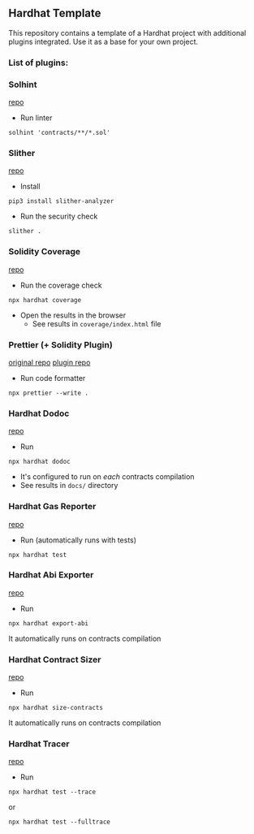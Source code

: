 ## Hardhat Template

This repository contains a template of a Hardhat project with additional plugins integrated. Use it as a base for your own project.


### List of plugins:

### Solhint

[repo](https://github.com/protofire/solhint)

- Run linter

```
solhint 'contracts/**/*.sol'
```

### Slither

[repo](https://github.com/crytic/slither)

- Install

```
pip3 install slither-analyzer
```

- Run the security check

```
slither .
```

### Solidity Coverage

[repo](https://github.com/sc-forks/solidity-coverage)

- Run the coverage check

```
npx hardhat coverage
```

- Open the results in the browser
  - See results in `coverage/index.html` file

### Prettier (+ Solidity Plugin)

[original repo](https://github.com/prettier/prettier)
[plugin repo](https://github.com/prettier-solidity/prettier-plugin-solidity)

- Run code formatter

```
npx prettier --write .
```

### Hardhat Dodoc

[repo](https://github.com/primitivefinance/primitive-dodoc)

- Run

```
npx hardhat dodoc
```

- It's configured to run on _each_ contracts compilation
- See results in `docs/` directory

### Hardhat Gas Reporter

[repo](https://github.com/cgewecke/hardhat-gas-reporter)

- Run (automatically runs with tests)

```
npx hardhat test
```

### Hardhat Abi Exporter

[repo](https://github.com/ItsNickBarry/hardhat-abi-exporter)

- Run

```
npx hardhat export-abi
```

It automatically runs on contracts compilation

### Hardhat Contract Sizer

[repo](https://github.com/ItsNickBarry/hardhat-contract-sizer)

- Run

```
npx hardhat size-contracts
```

It automatically runs on contracts compilation

### Hardhat Tracer

[repo](https://github.com/zemse/hardhat-tracer)

- Run

```
npx hardhat test --trace
```

or

```
npx hardhat test --fulltrace
```
